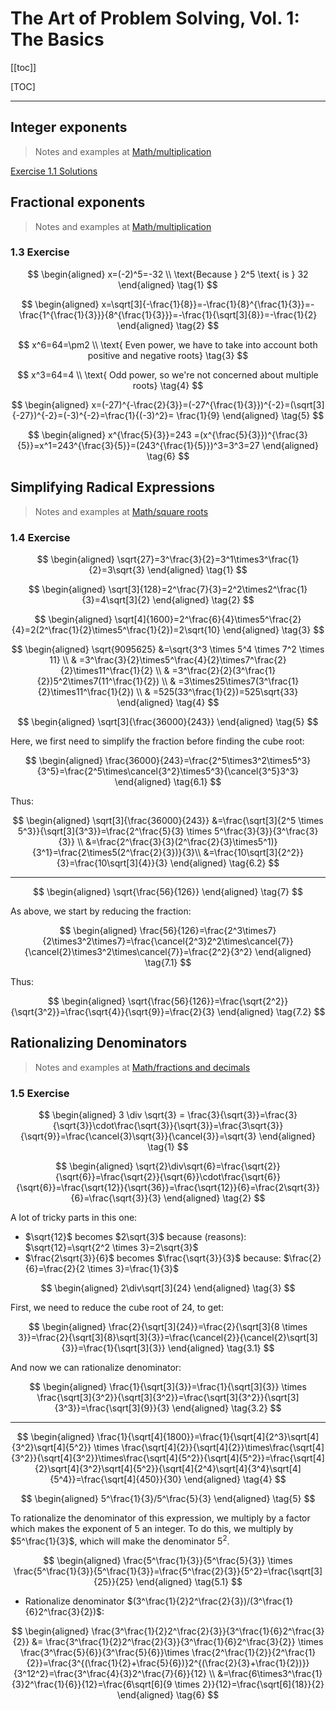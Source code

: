# The Art of Problem Solving, Vol. 1: The Basics

[[toc]]

[TOC]

---

## Integer exponents

> Notes and examples at [Math/multiplication](../Math/multiplication.md#integer-exponents)

[Exercise 1.1 Solutions](../static/Books/exercises_solution_1.1.jpg)

## Fractional exponents

> Notes and examples at [Math/multiplication](../Math/multiplication.md#fractional-exponents)

### 1.3 Exercise

$$
\begin{aligned}
	x=(-2)^5=-32 \\
	\text{Because } 2^5 \text{ is } 32
\end{aligned}
\tag{1}
$$

$$
\begin{aligned}
	x=\sqrt[3]{-\frac{1}{8}}=-\frac{1}{8}^{\frac{1}{3}}=-\frac{1^{\frac{1}{3}}}{8^{\frac{1}{3}}}=-\frac{1}{\sqrt[3]{8}}=-\frac{1}{2}
\end{aligned}
\tag{2}
$$

$$
x^6=64=\pm2 \\ \text{ Even power, we have to take into account both positive and negative roots}
\tag{3}
$$

$$
x^3=64=4 \\ \text{ Odd power, so we're not concerned about multiple roots}
\tag{4}
$$

$$
\begin{aligned}
	x=(-27)^{-\frac{2}{3}}=(-27^{\frac{1}{3}})^{-2}=(\sqrt[3]{-27})^{-2}=(-3)^{-2}=\frac{1}{(-3)^2}= \frac{1}{9}
\end{aligned}
\tag{5}
$$

$$
\begin{aligned}
	x^{\frac{5}{3}}=243 =(x^{\frac{5}{3}})^{\frac{3}{5}}=x^1=243^{\frac{3}{5}}=(243^{\frac{1}{5}})^3=3^3=27
\end{aligned}
\tag{6}
$$

## Simplifying Radical Expressions

> Notes and examples at [Math/square roots](../Math/square_roots.md#simplifying-square-roots)

### 1.4 Exercise

$$
\begin{aligned}
	\sqrt{27}=3^\frac{3}{2}=3^1\times3^\frac{1}{2}=3\sqrt{3}
\end{aligned}
\tag{1}
$$

$$
\begin{aligned}
	\sqrt[3]{128}=2^\frac{7}{3}=2^2\times2^\frac{1}{3}=4\sqrt[3]{2}
\end{aligned}
\tag{2}
$$

$$
\begin{aligned}
	\sqrt[4]{1600}=2^\frac{6}{4}\times5^\frac{2}{4}=2(2^\frac{1}{2}\times5^\frac{1}{2})=2\sqrt{10}
\end{aligned}
\tag{3}
$$

$$
\begin{aligned}
	\sqrt{9095625} &=\sqrt{3^3 \times 5^4 \times 7^2 \times 11} \\
	& =3^\frac{3}{2}\times5^\frac{4}{2}\times7^\frac{2}{2}\times11^\frac{1}{2} \\
	& =3^\frac{2}{2}(3^\frac{1}{2})5^2\times7(11^\frac{1}{2}) \\
	& =3\times25\times7(3^\frac{1}{2}\times11^\frac{1}{2}) \\
	& =525(33^\frac{1}{2})=525\sqrt{33}
\end{aligned}
\tag{4}
$$

$$
\begin{aligned}
	\sqrt[3]{\frac{36000}{243}}
\end{aligned}
\tag{5}
$$

Here, we first need to simplify the fraction before finding the cube root:

$$
\begin{aligned}
	\frac{36000}{243}=\frac{2^5\times3^2\times5^3}{3^5}=\frac{2^5\times\cancel{3^2}\times5^3}{\cancel{3^5}3^3}
\end{aligned}
\tag{6.1}
$$

Thus:

$$
\begin{aligned}
	\sqrt[3]{\frac{36000}{243}} &=\frac{\sqrt[3]{2^5 \times 5^3}}{\sqrt[3]{3^3}}=\frac{2^\frac{5}{3} \times 5^\frac{3}{3}}{3^\frac{3}{3}} \\ &=\frac{2^\frac{3}{3}(2^\frac{2}{3}\times5^1)}{3^1}=\frac{2\times5(2^\frac{2}{3})}{3}\\ &=\frac{10\sqrt[3]{2^2}}{3}=\frac{10\sqrt[3]{4}}{3}
\end{aligned}
\tag{6.2}
$$

---

$$
\begin{aligned}
	\sqrt{\frac{56}{126}}
\end{aligned}
\tag{7}
$$

As above, we start by reducing the fraction:

$$
\begin{aligned}
	\frac{56}{126}=\frac{2^3\times7}{2\times3^2\times7}=\frac{\cancel{2^3}2^2\times\cancel{7}}{\cancel{2}\times3^2\times\cancel{7}}=\frac{2^2}{3^2}
\end{aligned}
\tag{7.1}
$$

Thus:

$$
\begin{aligned}
	\sqrt{\frac{56}{126}}=\frac{\sqrt{2^2}}{\sqrt{3^2}}=\frac{\sqrt{4}}{\sqrt{9}}=\frac{2}{3}
\end{aligned}
\tag{7.2}
$$

## Rationalizing Denominators

> Notes and examples at [Math/fractions and decimals](../Math/fractions_and_decimals.md#rationalizing-denominators)

### 1.5 Exercise

$$
\begin{aligned}
	3 \div \sqrt{3} = \frac{3}{\sqrt{3}}=\frac{3}{\sqrt{3}}\cdot\frac{\sqrt{3}}{\sqrt{3}}=\frac{3\sqrt{3}}{\sqrt{9}}=\frac{\cancel{3}\sqrt{3}}{\cancel{3}}=\sqrt{3}
\end{aligned}
\tag{1}
$$

$$
\begin{aligned}
	\sqrt{2}\div\sqrt{6}=\frac{\sqrt{2}}{\sqrt{6}}=\frac{\sqrt{2}}{\sqrt{6}}\cdot\frac{\sqrt{6}}{\sqrt{6}}=\frac{\sqrt{12}}{\sqrt{36}}=\frac{\sqrt{12}}{6}=\frac{2\sqrt{3}}{6}=\frac{\sqrt{3}}{3}
\end{aligned}
\tag{2}
$$

A lot of tricky parts in this one:

-   $\sqrt{12}$ becomes $2\sqrt{3}$ because (reasons): $\sqrt{12}=\sqrt{2^2 \times 3}=2\sqrt{3}$
-   $\frac{2\sqrt{3}}{6}$ becomes $\frac{\sqrt{3}}{3}$ because: $\frac{2}{6}=\frac{2}{2 \times 3}=\frac{1}{3}$

$$
\begin{aligned}
	2\div\sqrt[3]{24}
\end{aligned}
\tag{3}
$$

First, we need to reduce the cube root of 24, to get:

$$
\begin{aligned}
\frac{2}{\sqrt[3]{24}}=\frac{2}{\sqrt[3]{8 \times 3}}=\frac{2}{\sqrt[3]{8}\sqrt[3]{3}}=\frac{\cancel{2}}{\cancel{2}\sqrt[3]{3}}=\frac{1}{\sqrt[3]{3}}
\end{aligned}
\tag{3.1}
$$

And now we can rationalize denominator:

$$
\begin{aligned}
	\frac{1}{\sqrt[3]{3}}=\frac{1}{\sqrt[3]{3}} \times \frac{\sqrt[3]{3^2}}{\sqrt[3]{3^2}}=\frac{\sqrt[3]{3^2}}{\sqrt[3]{3^3}}=\frac{\sqrt[3]{9}}{3}
\end{aligned}
\tag{3.2}
$$

---

$$
\begin{aligned}
	\frac{1}{\sqrt[4]{1800}}=\frac{1}{\sqrt[4]{2^3}\sqrt[4]{3^2}\sqrt[4]{5^2}} \times \frac{\sqrt[4]{2}}{\sqrt[4]{2}}\times\frac{\sqrt[4]{3^2}}{\sqrt[4]{3^2}}\times\frac{\sqrt[4]{5^2}}{\sqrt[4]{5^2}}=\frac{\sqrt[4]{2}\sqrt[4]{3^2}\sqrt[4]{5^2}}{\sqrt[4]{2^4}\sqrt[4]{3^4}\sqrt[4]{5^4}}=\frac{\sqrt[4]{450}}{30}
\end{aligned}
\tag{4}
$$

$$
\begin{aligned}
	5^\frac{1}{3}/5^\frac{5}{3}
\end{aligned}
\tag{5}
$$

To rationalize the denominator of this expression, we multiply by a factor which makes the exponent of 5 an integer. To do this, we multiply by $5^\frac{1}{3}$, which will make the denominator $5^2$.

$$
\begin{aligned}
	\frac{5^\frac{1}{3}}{5^\frac{5}{3}} \times \frac{5^\frac{1}{3}}{5^\frac{1}{3}}=\frac{5^\frac{2}{3}}{5^2}=\frac{\sqrt[3]{25}}{25}
\end{aligned}
\tag{5.1}
$$

-   Rationalize denominator $(3^\frac{1}{2}2^\frac{2}{3})/(3^\frac{1}{6}2^\frac{3}{2})$:

$$
\begin{aligned}
\frac{3^\frac{1}{2}2^\frac{2}{3}}{3^\frac{1}{6}2^\frac{3}{2}} &= \frac{3^\frac{1}{2}2^\frac{2}{3}}{3^\frac{1}{6}2^\frac{3}{2}} \times \frac{3^\frac{5}{6}}{3^\frac{5}{6}}\times \frac{2^\frac{1}{2}}{2^\frac{1}{2}}=\frac{3^{(\frac{1}{2}+\frac{5}{6})}2^{(\frac{2}{3}+\frac{1}{2})}}{3^12^2}=\frac{3^\frac{4}{3}2^\frac{7}{6}}{12} \\ &=\frac{6\times3^\frac{1}{3}2^\frac{1}{6}}{12}=\frac{6\sqrt[6]{9 \times 2}}{12}=\frac{\sqrt[6]{18}}{2}
\end{aligned}
\tag{6}
$$
